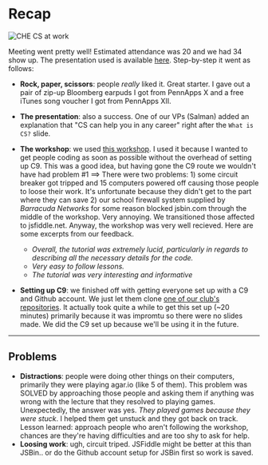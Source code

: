 # Recap

![CHE CS at work](http://i.imgur.com/249LPMm.jpg?1)

Meeting went pretty well! Estimated attendance was 20 and we had 34 show up. The presentation used is available [here](https://docs.google.com/presentation/d/1t9k9QYx7PpkTw9O18oeqniBzg_NpvvGOSFGVL-9tRxI/pub?start=false&loop=false&delayms=3000). Step-by-step it went as follows:

- **Rock, paper, scissors**: people _really_ liked it. Great starter. I gave out a pair of zip-up Bloomberg earpuds I got from PennApps X and a free iTunes song voucher I got from PennApps XII.

- **The presentation**: also a success. One of our VPs (Salman) added an explanation that "CS can help you in any career" right after the `What is CS?` slide.

- **The workshop**: we used [this workshop](https://github.com/hackedu/hackedu/blob/playbook-portfolio/playbook/workshops/portfolio/README.md). I used it because I wanted to get people coding as soon as possible without the overhead of setting up C9. This was a good idea, but having gone the C9 route we wouldn't have had problem #1 ==> There were two problems: 1) some circuit breaker got tripped and 15 computers powered off causing those people to loose their work. It's unfortunate because they didn't get to the part where they can save 2) our school firewall system supplied by _Barracuda Networks_ for some reason blocked jsbin.com through the middle of the workshop. Very annoying. We transitioned those affected to jsfiddle.net. Anyway, the workshop was very well recieved. Here are some excerpts from our feedback.
    - _Overall, the tutorial was extremely lucid, particularly in regards to describing all the necessary details for the code._
    - _Very easy to follow lessons._
    - _The tutorial was very interesting and informative_
 
- **Setting up C9**: we finished off with getting everyone set up with a C9 and Github account. We just let them clone [one of our club's repositories](https://github.com/CHE-CS/Personal-Websites). It actually took quite a while to get this set up (~20 minutes) primarily because it was impromtu so there were no slides made. We did the C9 set up because we'll be using it in the future.

----------------------------------------------------------------------------------------------

## Problems

- **Distractions**: people were doing other things on their computers, primarily they were playing agar.io (like 5 of them). This problem was SOLVED by approaching those people and asking them if anything was wrong with the lecture that they resolved to playing games. Unexpectedly, the answer was yes. _They played games because they were stuck_. I helped them get unstuck and they got back on track. Lesson learned: approach people who aren't following the workshop, chances are they're having difficulties and are too shy to ask for help.
- **Loosing work**: ugh, circuit triped. JSFiddle might be better at this than JSBin.. or do the Github account setup for JSBin first so work is saved.